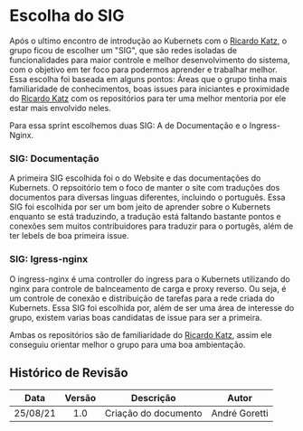 # Escolha do SIG

Após o ultimo encontro de introdução ao Kubernets com o [Ricardo Katz](https://github.com/rikatz), o grupo ficou de escolher um "SIG", que são redes isoladas de funcionalidades para maior controle e melhor desenvolvimento do sistema, com o objetivo em ter foco para podermos aprender e trabalhar melhor. Essa escolha foi baseada em alguns pontos: Áreas que o grupo tinha mais familiaridade de conhecimentos, boas issues para iniciantes e proximidade do [Ricardo Katz](https://github.com/rikatz) com os repositórios para ter uma melhor mentoria por ele estar mais envolvido neles.

Para essa sprint escolhemos duas SIG: A de Documentação e o Ingress-Nginx.

### SIG: Documentação

A primeira SIG escolhida foi o do Website e das documentações do Kubernets. O repsoitório tem o foco de manter o site com traduções dos documentos para diversas linguas diferentes, incluindo o português. Essa SIG foi escolhida por ser um bom jeito de aprender sobre o Kubernets enquanto se está traduzindo, a tradução está faltando bastante pontos e conexões sem muitos contribuidores para traduzir para o portugês, além de ter lebels de boa primeira issue. 

### SIG: Igress-nginx

O ingress-nginx é uma controller do ingress para o Kubernets utilizando do nginx para controle de balnceamento de carga e proxy reverso. Ou seja, é um controle de conexão e distribuição de tarefas para a rede criada do Kubernets. Essa SIG foi escolhida por, além de ser uma área de interesse do grupo, existem varias boas candidatas de issue para ser a primeira. 

Ambas os repositórios são de familiaridade do [Ricardo Katz](https://github.com/rikatz), assim ele conseguiu orientar melhor o grupo para uma boa ambientação.

## Histórico de Revisão
|Data|Versão|Descrição|Autor|
|:--:|:--:|:--:|:--:|
|25/08/21|1.0|Criação do documento|André Goretti|

